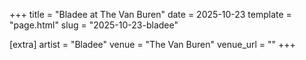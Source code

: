 +++
title = "Bladee at The Van Buren"
date = 2025-10-23
template = "page.html"
slug = "2025-10-23-bladee"

[extra]
artist = "Bladee"
venue = "The Van Buren"
venue_url = ""
+++

